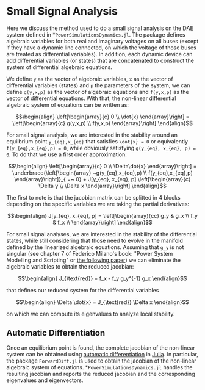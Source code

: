 # Small Signal Analysis

Here we discuss the method used to do a small signal analysis on the DAE system defined in *`PowerSimulationsDynamics.jl`. The package defines algebraic variables for both real and imaginary voltages on all buses (except if they have a dynamic line connected, on which the voltage of those buses are treated as differential variables). In addition, each dynamic device can add differential variables (or states) that are concatenated to construct the system of differential algebraic equations.

We define ``y`` as the vector of algebraic variables, ``x`` as the vector of differential variables (states) and ``p`` the parameters of the system, we can define ``g(y,x,p)`` as the vector of algebraic equations and ``f(y,x,p)`` as the vector of differential equations. With that, the non-linear differential algebraic system of equations can be written as:

```math
\begin{align}
\left[\begin{array}{c}
 0 \\
  \dot{x}
  \end{array}\right] = \left[\begin{array}{c}
  g(y,x,p) \\
   f(y,x,p) \end{array}\right]
\end{align}
```

For small signal analysis, we are interested in the stability around an equilbrium point ``y_{eq},x_{eq}`` that satisfies ``\dot{x} = 0`` or equivalently ``f(y_{eq},x_{eq},p) = 0``, while obviously satisfying ``g(y_{eq}, x_{eq}, p) = 0``. To do that we use a first order approximation:

```math
\begin{align}
\left[\begin{array}{c}
 0 \\
  \Delta\dot{x}
  \end{array}\right] = \underbrace{\left[\begin{array}
  ~g(y_{eq},x_{eq},p) \\
   f(y_{eq},x_{eq},p) \end{array}\right]}_{ =~ 0}
 + J[y_{eq}, x_{eq}, p] \left[\begin{array}{c}
 \Delta y \\
  \Delta x
  \end{array}\right]
  \end{align}
```

The first to note is that the jacobian matrix can be splitted in 4 blocks depending on the specific variables we are taking the partial derivatives:
```math
\begin{align}
J[y_{eq}, x_{eq}, p] =
\left[\begin{array}{cc}
 g_y & g_x \\
 f_y & f_x \\
  \end{array}\right]
\end{align}
```
For small signal analyses, we are interested in the stability of the differential states, while still considering that those need to evolve in the manifold defined by the linearized algebraic equations. Assuming that ``g_y`` is not singular (see chapter 7 of Federico Milano's book: "Power System Modelling and Scripting" or [the following paper](https://ieeexplore.ieee.org/stamp/stamp.jsp?arnumber=1323205)) we can eliminate the algebraic variables to obtain the reduced jacobian:

```math
\begin{align}
J_{\text{red}} = f_x - f_y g_y^{-1} g_x
\end{align}
```
that defines our reduced system for the differential variables
```math
\begin{align}
\Delta \dot{x} = J_{\text{red}} \Delta x
\end{align}
```
on which we can compute its eigenvalues to analyze local stability.

## Automatic Differentiation

Once an equilibrium point is found, the complete jacobian of the non-linear system can be obtained using [automatic differentiation](https://en.wikipedia.org/wiki/Automatic_differentiation) in [Julia](https://www.juliadiff.org). In particular, the package `ForwardDiff.jl` is used to obtain the jacobian of the non-linear algebraic system of equations. *`PowerSimulationsDynamics.jl` handles the resulting jacobian and reports the reduced jacobian and the corresponding eigenvalues and eigenvectors.
